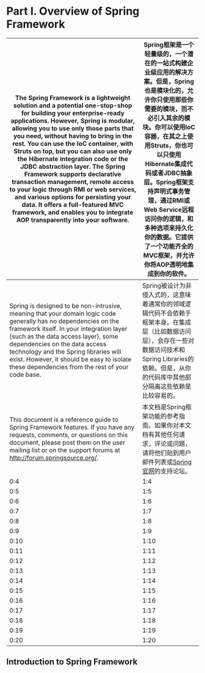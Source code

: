 # Part I. Overview of Spring Framework

| The Spring Framework is a lightweight solution and a potential one-stop-shop for building your enterprise-ready applications. However, Spring is modular, allowing you to use only those parts that you need, without having to bring in the rest. You can use the IoC container, with Struts on top, but you can also use only the Hibernate integration code or the JDBC abstraction layer. The Spring Framework supports declarative transaction management, remote access to your logic through RMI or web services, and various options for persisting your data. It offers a full-featured MVC framework, and enables you to integrate AOP transparently into your software. | Spring框架是一个轻量级的，一个潜在的一站式构建企业级应用的解决方案。但是，Spring也是模块化的，允许你只使用那些你需要的模块，而不必引入其余的模块。你可以使用IoC容器，在其之上使用Struts，你也可以只使用Hibernate集成代码或者JDBC抽象层。Spring框架支持声明式事务管理，通过RMI或Web Service远程访问你的逻辑，和多种选项来持久化你的数据。它提供了一个功能齐全的MVC框架，并允许你将AOP透明地集成到你的软件。 |
| -- | -- |
| Spring is designed to be non-intrusive, meaning that your domain logic code generally has no dependencies on the framework itself. In your integration layer (such as the data access layer), some dependencies on the data access technology and the Spring libraries will exist. However, it should be easy to isolate these dependencies from the rest of your code base. | Spring被设计为非侵入式的，这意味着通常你的领域逻辑代码不会依赖于框架本身。在集成层（比如数据访问层），会存在一些对数据访问技术和Spring Libraries的依赖。但是，从你的代码库中其他部分隔离这些依赖是比较容易的。 |
| This document is a reference guide to Spring Framework features. If you have any requests, comments, or questions on this document, please post them on the user mailing list or on the support forums at http://forum.springsource.org/. | 本文档是Spring框架功能的参考指南。如果你对本文档有其他任何请求，评论或问题，请将他们贴到用户邮件列表或[Spring官网](http://forum.springsource.org/)的支持论坛。 |
| 0:4 | 1:4 |
| 0:5 | 1:5 |
| 0:6 | 1:6 |
| 0:7 | 1:7 |
| 0:8 | 1:8 |
| 0:9 | 1:9 |
| 0:10 | 1:10 |
| 0:11 | 1:11 |
| 0:12 | 1:12 |
| 0:13 | 1:13 |
| 0:14 | 1:14 |
| 0:15 | 1:15 |
| 0:16 | 1:16 |
| 0:17 | 1:17 |
| 0:18 | 1:18 |
| 0:19 | 1:19 |
| 0:20 | 1:20 |


## Introduction to Spring Framework
